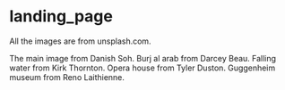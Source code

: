 # landing_page
All the images are from unsplash.com.

The main image from Danish Soh. 
Burj al arab from Darcey Beau.
Falling water from Kirk Thornton.
Opera house from Tyler Duston.
Guggenheim museum from Reno Laithienne.